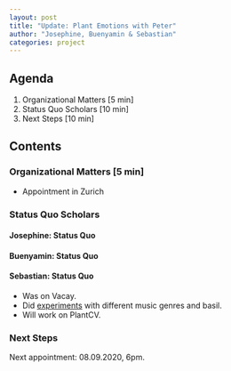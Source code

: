 ```yaml
---
layout: post
title: "Update: Plant Emotions with Peter"
author: "Josephine, Buenyamin & Sebastian"
categories: project
---
```


## Agenda

1. Organizational Matters [5 min]
2. Status Quo Scholars [10 min]
3. Next Steps [10 min]

## Contents

### Organizational Matters [5 min]

- Appointment in Zurich

### Status Quo Scholars

#### Josephine: Status Quo
#### Buenyamin: Status Quo
#### Sebastian: Status Quo

- Was on Vacay.
- Did [experiments](https://docs.google.com/presentation/d/1fGcQx98Npxusj427QNh7fO8XcYlypkkRVXcHwjF_sV8/edit?usp=sharing) with different music genres and basil.
- Will work on PlantCV.

### Next Steps

Next appointment: 08.09.2020, 6pm.
